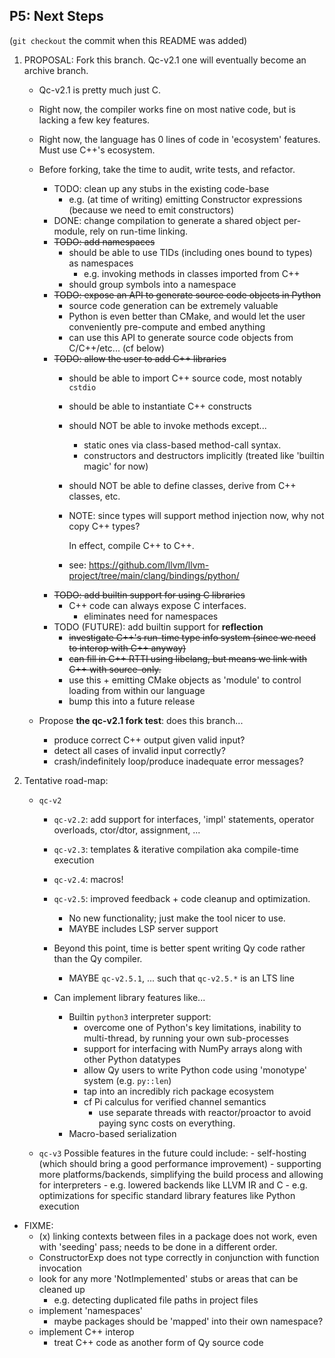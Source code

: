 ## P5: Next Steps

(`git checkout` the commit when this README was added)

1.  PROPOSAL: Fork this branch. Qc-v2.1 one will eventually become an archive branch.
    -   Qc-v2.1 is pretty much just C.
    -   Right now, the compiler works fine on most native code, but is lacking a few key features.
    -   Right now, the language has 0 lines of code in 'ecosystem' features. Must use C++'s ecosystem.
    
    -  Before forking, take the time to audit, write tests, and refactor. 
        -   TODO: clean up any stubs in the existing code-base
            -   e.g. (at time of writing) emitting Constructor expressions (because we need to emit constructors)
        -   DONE: change compilation to generate a shared object per-module, rely on run-time linking.
        -   ~~TODO: add namespaces~~
            -   should be able to use TIDs (including ones bound to types) as namespaces
                -   e.g. invoking methods in classes imported from C++
            -   should group symbols into a namespace
        -   ~~TODO: expose an API to generate source code objects in Python~~
            -   source code generation can be extremely valuable
            -   Python is even better than CMake, and would let the user conveniently pre-compute and embed anything
            -   can use this API to generate source code objects from C/C++/etc... (cf below)
        -   ~~TODO: allow the user to add C++ libraries~~
            -   should be able to import C++ source code, most notably `cstdio`
            -   should be able to instantiate C++ constructs
            -   should NOT be able to invoke methods except...
                -   static ones via class-based method-call syntax.
                -   constructors and destructors implicitly (treated like 'builtin magic' for now)
            -   should NOT be able to define classes, derive from C++ classes, etc.
            -   NOTE: since types will support method injection now, why not copy C++ types?

                In effect, compile C++ to C++.

            -   see: https://github.com/llvm/llvm-project/tree/main/clang/bindings/python/
        -   ~~TODO: add builtin support for using C libraries~~
            -   C++ code can always expose C interfaces.
                -   eliminates need for namespaces
        -   TODO (FUTURE): add builtin support for **reflection**
            -   ~~investigate C++'s run-time type info system (since we need to interop with C++ anyway)~~
            -   ~~can fill in C++ RTTI using libclang, but means we link with C++ with source-only.~~
            -   use this + emitting CMake objects as 'module' to control loading from within our language
            -   bump this into a future release

    -   Propose **the qc-v2.1 fork test**: does this branch...
        -   produce correct C++ output given valid input?
        -   detect all cases of invalid input correctly?
        -   crash/indefinitely loop/produce inadequate error messages?

2.  Tentative road-map:
    -   `qc-v2`
        -   `qc-v2.2`: add support for interfaces, 'impl' statements, operator overloads, ctor/dtor, assignment, ...
        -   `qc-v2.3`: templates & iterative compilation aka compile-time execution
        -   `qc-v2.4`: macros! 
        -   `qc-v2.5`: improved feedback + code cleanup and optimization.
            -   No new functionality; just make the tool nicer to use.
            -   MAYBE includes LSP server support
            
        -   Beyond this point, time is better spent writing Qy code rather than the Qy compiler.
            -   MAYBE `qc-v2.5.1`, ... such that `qc-v2.5.*` is an LTS line
        
        -   Can implement library features like...
            -   Builtin `python3` interpreter support:
                -   overcome one of Python's key limitations, inability to multi-thread, by running your own 
                    sub-processes
                -   support for interfacing with NumPy arrays along with other Python datatypes
                -   allow Qy users to write Python code using 'monotype' system (e.g. `py::len`)
                -   tap into an incredibly rich package ecosystem
                -   cf Pi calculus for verified channel semantics
                    -   use separate threads with reactor/proactor to avoid paying sync costs on everything.
            -   Macro-based serialization

    -   `qc-v3`
            Possible features in the future could include:
            -   self-hosting (which should bring a good performance improvement)
            -   supporting more platforms/backends, simplifying the build process and allowing for interpreters
                -   e.g. lowered backends like LLVM IR and C
                -   e.g. optimizations for specific standard library features like Python execution

-   FIXME:
    -   (x) linking contexts between files in a package does not work, even with 'seeding' pass; needs to be done in a different order.
    -   ConstructorExp does not type correctly in conjunction with function invocation
    -   look for any more 'NotImplemented' stubs or areas that can be cleaned up
        -   e.g. detecting duplicated file paths in project files
    -   implement 'namespaces'
        -   maybe packages should be 'mapped' into their own namespace?
    -   implement C++ interop
        -   treat C++ code as another form of Qy source code